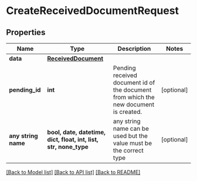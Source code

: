 # CreateReceivedDocumentRequest



## Properties
Name | Type | Description | Notes
------------ | ------------- | ------------- | -------------
**data** | [**ReceivedDocument**](ReceivedDocument.md) |  | 
**pending_id** | **int** | Pending received document id of the document from which the new document is created. | [optional] 
**any string name** | **bool, date, datetime, dict, float, int, list, str, none_type** | any string name can be used but the value must be the correct type | [optional]

[[Back to Model list]](../README.md#documentation-for-models) [[Back to API list]](../README.md#documentation-for-api-endpoints) [[Back to README]](../README.md)


